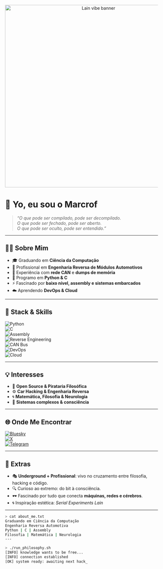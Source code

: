 <!-- Banner GIF - Lain vibe -->
<p align="center">
  <img src="https://media1.giphy.com/media/v1.Y2lkPTc5MGI3NjExOG1ua2J6YjFseGo1ZW0yOW4xdjYxcmxtdDhxOGlkMHlpdmdycW92MyZlcD12MV9pbnRlcm5hbF9naWZfYnlfaWQmY3Q9Zw/112CeAWuyhQX1C/giphy.gif" width="600" alt="Lain vibe banner">
</p>


# 👋 Yo, eu sou o **Marcrof**  

> _“O que pode ser compilado, pode ser decompilado.  
> O que pode ser fechado, pode ser aberto.  
> O que pode ser oculto, pode ser entendido.”_  

---

## 🧑‍💻 Sobre Mim  

- 🎓 Graduando em **Ciência da Computação**  
- 🚗 Profissional em **Engenharia Reversa de Módulos Automotivos**  
- 🔧 Experiência com **rede CAN** e **dumps de memória**  
- 🐍 Programo em **Python & C**  
- ⚡ Fascinado por **baixo nível, assembly e sistemas embarcados**  
- ☁️ Aprendendo **DevOps & Cloud**  

---

## 🚀 Stack & Skills  

![Python](https://img.shields.io/badge/Python-3670A0?style=for-the-badge&logo=python&logoColor=ffdd54)  
![C](https://img.shields.io/badge/C-00599C?style=for-the-badge&logo=c&logoColor=white)  
![Assembly](https://img.shields.io/badge/Assembly-525252?style=for-the-badge&logo=probot&logoColor=white)  
![Reverse Engineering](https://img.shields.io/badge/Reverse%20Engineering-000000?style=for-the-badge&logo=probot&logoColor=white)  
![CAN Bus](https://img.shields.io/badge/CAN%20Bus-A020F0?style=for-the-badge&logo=automattic&logoColor=white)  
![DevOps](https://img.shields.io/badge/DevOps-0A66C2?style=for-the-badge&logo=azuredevops&logoColor=white)  
![Cloud](https://img.shields.io/badge/Cloud-1F425F?style=for-the-badge&logo=icloud&logoColor=white)  

---

## 💡 Interesses  

- 📂 **Open Source & Pirataria Filosófica**  
- ⚙️ **Car Hacking & Engenharia Reversa**  
- 🌀 **Matemática, Filosofia & Neurologia**  
- 🔮 **Sistemas complexos & consciência**  

---

## 🌐 Onde Me Encontrar  

[![Bluesky](https://img.shields.io/badge/Bluesky-0288D1?style=for-the-badge&logo=bluesky&logoColor=white)](https://bsky.app/profile/marcrof.bsky.social)  
[![X](https://img.shields.io/badge/Twitter-000000?style=for-the-badge&logo=x&logoColor=white)](https://x.com/RcrofM)  
[![Telegram](https://img.shields.io/badge/Telegram-2CA5E0?style=for-the-badge&logo=telegram&logoColor=white)](https://t.me/bytelain)  

---

## 🖤 Extras  

- 🎭 **Underground + Profissional**: vivo no cruzamento entre filosofia, hacking e código.  
- 🔍 Curioso ao extremo: do bit à consciência.  
- 🕶️ Fascinado por tudo que conecta **máquinas, redes e cérebros**.  
- 🌀 Inspiração estética: _Serial Experiments Lain_  

---

<!-- Terminal Fake -->
```bash
> cat about_me.txt
Graduando em Ciência da Computação
Engenharia Reversa Automotiva
Python | C | Assembly
Filosofia | Matemática | Neurologia
---

> ./run_philosophy.sh
[INFO] knowledge wants to be free...
[INFO] connection established
[OK] system ready: awaiting next hack_
